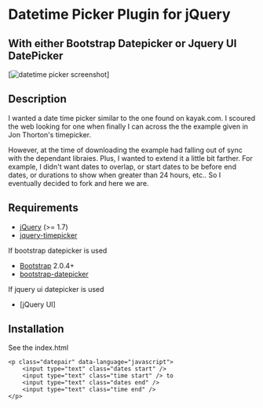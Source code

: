 Datetime Picker Plugin for jQuery
=================================
With either Bootstrap Datepicker or Jquery UI DatePicker
----------------------------------
[<img src="https://raw.githubusercontent.com/keithhackbarth/jquery-datetime-picker/master/img/example.png" alt="datetime picker screenshot" />]

Description
-----------

I wanted a date time picker similar to the one found on kayak.com.  I scoured the web looking for one when finally I can across the the example given in Jon Thorton's timepicker.

However, at the time of downloading the example had falling out of sync with the dependant libraies.  Plus, I wanted to extend it a little bit farther.  For example, I didn't want dates to overlap, or start dates to be before end dates, or durations to show when greater than 24 hours, etc..  So I eventually decided to fork and here we are.

Requirements
------------
* [jQuery](http://jquery.com/) (>= 1.7)
* [jquery-timepicker](https://github.com/jonthornton/jquery-timepicker)

If bootstrap datepicker is used
* [Bootstrap](http://twitter.github.com/bootstrap/) 2.0.4+
* [bootstrap-datepicker](https://github.com/eternicode/bootstrap-datepicker)

If jquery ui datepicker is used
* [jQuery UI]

Installation
------------
See the index.html

```
<p class="datepair" data-language="javascript">
	<input type="text" class="dates start" />
	<input type="text" class="time start" /> to
	<input type="text" class="dates end" />
	<input type="text" class="time end" />
</p>
```
